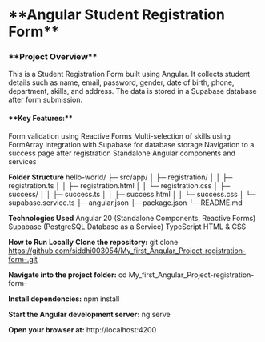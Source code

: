 <h1> **Angular Student Registration Form** </h1>

<h3> **Project Overview**</h3>
This is a Student Registration Form built using Angular. It collects student details such as name, email, password, gender, date of birth, phone, department, skills, and address. The data is stored in a Supabase database after form submission.

<h4>**Key Features:**</h4>
Form validation using Reactive Forms
Multi-selection of skills using FormArray
Integration with Supabase for database storage
Navigation to a success page after registration
Standalone Angular components and services

**Folder Structure**
hello-world/
├─ src/app/
│  ├─ registration/
│  │  ├─ registration.ts
│  │  ├─ registration.html
│  │  └─ registration.css
│  ├─ success/
│  │  ├─ success.ts
│  │  ├─ success.html
│  │  └─ success.css
│  └─ supabase.service.ts
├─ angular.json
├─ package.json
└─ README.md

**Technologies Used**
Angular 20 (Standalone Components, Reactive Forms)
Supabase (PostgreSQL Database as a Service)
TypeScript
HTML & CSS

**How to Run Locally**
**Clone the repository:**
git clone https://github.com/siddhi003054/My_first_Angular_Project-registration-form-.git

**Navigate into the project folder:**
cd My_first_Angular_Project-registration-form-

**Install dependencies:**
npm install

**Start the Angular development server:**
ng serve

**Open your browser at:**
http://localhost:4200

